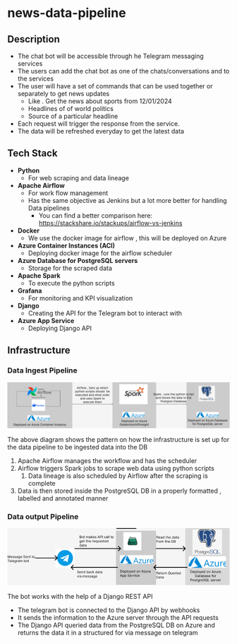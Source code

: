 # news-data-pipeline

## Description
- The chat bot will be accessible through he Telegram messaging services
- The users can add the chat bot as one of the chats/conversations and to the services
- The user will have a set of commands that can be used together or separately to get news updates
	- Like . Get the news about sports from 12/01/2024
	- Headlines of of world politics
	- Source of a particular headline
- Each request will trigger the response from the service.
- The data will be refreshed everyday to get the latest data

## Tech Stack

- **Python**
	- For web scraping and data lineage
- **Apache Airflow**
	- For work flow management
	- Has the same  objective as Jenkins but a lot more better for handling Data pipelines
		- You can find a better comparison here: https://stackshare.io/stackups/airflow-vs-jenkins
- **Docker**
	- We use the docker image for airflow , this will be deployed on Azure
- **Azure Container Instances (ACI)**
	- Deploying docker image for the airflow scheduler
- **Azure Database for PostgreSQL servers**
	- Storage for the scraped data
- **Apache Spark**
	- To execute the python scripts
- **Grafana** 
	- For monitoring and KPI visualization
- **Django**
	- Creating the API for the Telegram bot to interact with
- **Azure App Service**
	- Deploying Django API

## Infrastructure

### Data Ingest Pipeline
![Ingest Pipeline](/img/Data_Ingest_Pipeline.jpg)

The above diagram shows the pattern on how the infrastructure is set up for the data pipeline to be ingested data into the DB
1. Apache Airflow manages the workflow and has the scheduler 
2. Airflow triggers Spark jobs to scrape web data using python scripts
	1. Data lineage is also scheduled by Airflow after the scraping is complete
3. Data is then stored inside the PostgreSQL DB in a properly formatted , labelled and annotated manner

### Data output Pipeline
![Output Pipeline](/img/Data_Output_Pipeline.jpg)

The bot works with the help of a Django REST API
- The telegram bot is connected to the Django API by webhooks
- It sends the information to the Azure server through the API requests 
- The Django API queried data from the PostgreSQL DB on Azure and returns the data it in a structured for via message on telegram